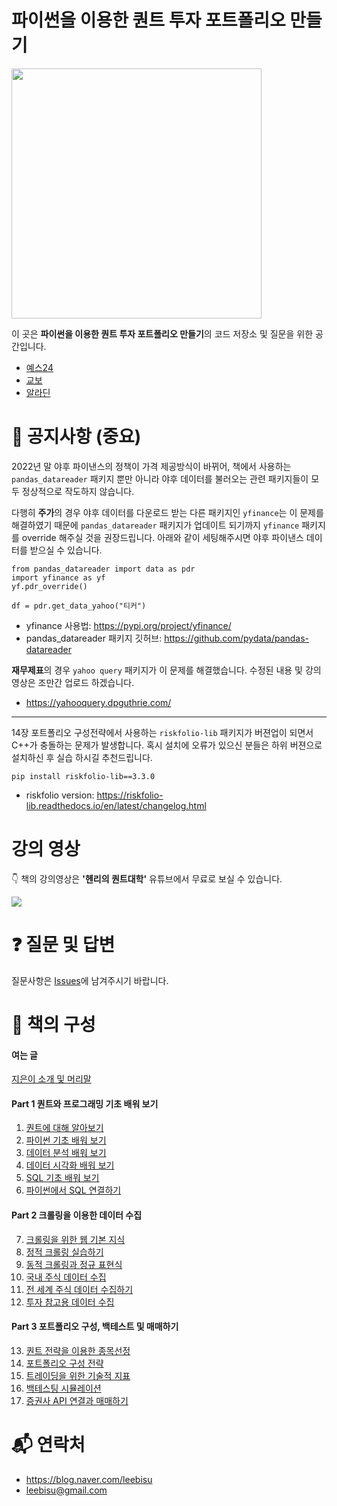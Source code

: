 # 파이썬을 이용한 퀀트 투자 포트폴리오 만들기

<img src="https://github.com/hyunyulhenry/quant_py/raw/main/image/cover.png?raw=true"  width="400">

이 곳은 **파이썬을 이용한 퀀트 투자 포트폴리오 만들기**의 코드 저장소 및 질문을 위한 공간입니다.

- [예스24](https://bit.ly/quant_yes)
- [교보](https://bit.ly/quant_kyobo)
- [알라딘](https://bit.ly/quant_aladin)

# 📢 공지사항 (중요)

2022년 말 야후 파이낸스의 정책이 가격 제공방식이 바뀌어, 책에서 사용하는 `pandas_datareader` 패키지 뿐만 아니라 야후 데이터를 불러오는 관련 패키지들이 모두 정상적으로 작도하지 않습니다. 

다행히 **주가**의 경우 야후 데이터를 다운로드 받는 다른 패키지인 `yfinance`는 이 문제를 해결하였기 때문에  `pandas_datareader` 패키지가 업데이트 되기까지 `yfinance` 패키지를 override 해주실 것을 권장드립니다. 아래와 같이 세팅해주시면 야후 파이낸스 데이터를 받으실 수 있습니다.

```
from pandas_datareader import data as pdr
import yfinance as yf
yf.pdr_override()

df = pdr.get_data_yahoo("티커")
```

- yfinance 사용법: https://pypi.org/project/yfinance/
- pandas_datareader 패키지 깃허브: https://github.com/pydata/pandas-datareader

**재무제표**의 경우 `yahoo query` 패키지가 이 문제를 해결했습니다. 수정된 내용 및 강의 영상은 조만간 업로드 하겠습니다.

- https://yahooquery.dpguthrie.com/

---

14장 포트폴리오 구성전략에서 사용하는 `riskfolio-lib` 패키지가 버젼업이 되면서 C++가 충돌하는 문제가 발생합니다.
혹시 설치에 오류가 있으신 분들은 하위 버젼으로 설치하신 후 실습 하시길 추천드립니다.

```
pip install riskfolio-lib==3.3.0
```

- riskfolio version: https://riskfolio-lib.readthedocs.io/en/latest/changelog.html

# 강의 영상
👇 책의 강의영상은 **'헨리의 퀀트대학'** 유튜브에서 무료로 보실 수 있습니다. 

[![](https://github.com/hyunyulhenry/quant_py/blob/main/image/search.png?raw=true)](https://www.youtube.com/channel/UCHfiWvw33aSBktAlWICfPKQ?sub_confirmation=1)

# ❓ 질문 및 답변
질문사항은 [Issues](https://github.com/hyunyulhenry/quant_py/issues)에 남겨주시기 바랍니다.

# 📑 책의 구성

#### 여는 글
[지은이 소개 및 머리말](https://github.com/hyunyulhenry/quant_py/blob/main/index.ipynb)

#### Part 1 퀀트와 프로그래밍 기초 배워 보기
1. [퀀트에 대해 알아보기](https://github.com/hyunyulhenry/quant_py/blob/main/quant_intro.ipynb)
2.  [파이썬 기초 배워 보기](https://github.com/hyunyulhenry/quant_py/blob/main/python.ipynb)
3.  [데이터 분석 배워 보기](https://github.com/hyunyulhenry/quant_py/blob/main/eda.ipynb)
4.  [데이터 시각화 배워 보기](https://github.com/hyunyulhenry/quant_py/blob/main/plot.ipynb)
5. [SQL 기초 배워 보기](https://github.com/hyunyulhenry/quant_py/blob/main/sql.ipynb)
6. [파이썬에서 SQL 연결하기](https://github.com/hyunyulhenry/quant_py/blob/main/sql_in_python.ipynb)

#### Part 2 크롤링을 이용한 데이터 수집
7. [크롤링을 위한 웹 기본 지식](https://github.com/hyunyulhenry/quant_py/blob/main/web.ipynb)
8. [정적 크롤링 실습하기](https://github.com/hyunyulhenry/quant_py/blob/main/crawl_basic.ipynb)
9. [동적 크롤링과 정규 표현식](https://github.com/hyunyulhenry/quant_py/blob/main/selenium.ipynb)
10. [국내 주식 데이터 수집](https://github.com/hyunyulhenry/quant_py/blob/main/data_korea.ipynb)
11. [전 세계 주식 데이터 수집하기](https://github.com/hyunyulhenry/quant_py/blob/main/data_global.ipynb)
12. [투자 참고용 데이터 수집](https://github.com/hyunyulhenry/quant_py/blob/main/data_ref.ipynb)

#### Part 3 포트폴리오 구성, 백테스트 및 매매하기
13. [퀀트 전략을 이용한 종목선정](https://github.com/hyunyulhenry/quant_py/blob/main/factor.ipynb)
14. [포트폴리오 구성 전략](https://github.com/hyunyulhenry/quant_py/blob/main/portfolio.ipynb)
15. [트레이딩을 위한 기술적 지표](https://github.com/hyunyulhenry/quant_py/blob/main/technical.ipynb)
16. [백테스팅 시뮬레이션](https://github.com/hyunyulhenry/quant_py/blob/main/backtest.ipynb)
17. [증권사 API 연결과 매매하기](https://github.com/hyunyulhenry/quant_py/blob/main/api_trading.ipynb)

# 📬︎ 연락처
- https://blog.naver.com/leebisu
- leebisu@gmail.com
